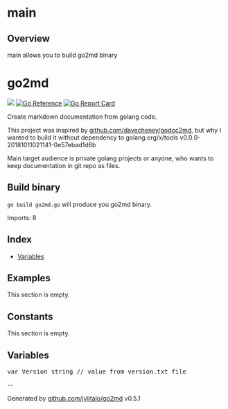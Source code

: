 # main

## Overview
main allows you to build go2md binary
# go2md

[![](https://img.shields.io/github/actions/workflow/status/jylitalo/go2md/test.yml?branch=main&longCache=true&label=Test&logo=github%20actions&logoColor=fff)](https://github.com/jylitalo/go2md/actions?query=workflow%3ATest)
[![Go Reference](https://pkg.go.dev/badge/github.com/jylitalo/go2md.svg)](https://pkg.go.dev/github.com/jylitalo/go2md)
[![Go Report Card](https://goreportcard.com/badge/github.com/jylitalo/go2md)](https://goreportcard.com/report/github.com/jylitalo/go2md)

Create markdown documentation from golang code.

This project was inspired by [github.com/davecheney/godoc2md](https://github.com/davecheney/godoc2md), but why I wanted to build it without dependency to golang.org/x/tools v0.0.0-20181011021141-0e57ebad1d6b

Main target audience is private golang projects or anyone, who wants to keep documentation in git repo as files.

## Build binary

`go build go2md.go` will produce you go2md binary.

Imports: 8

## Index
- [Variables](variables)

## Examples

This section is empty.

## Constants

This section is empty.

## Variables

<pre>
var Version string // value from version.txt file
</pre>

--

Generated by [github.com/jylitalo/go2md](https://github.com/jylitalo/go2md/) v0.5.1

